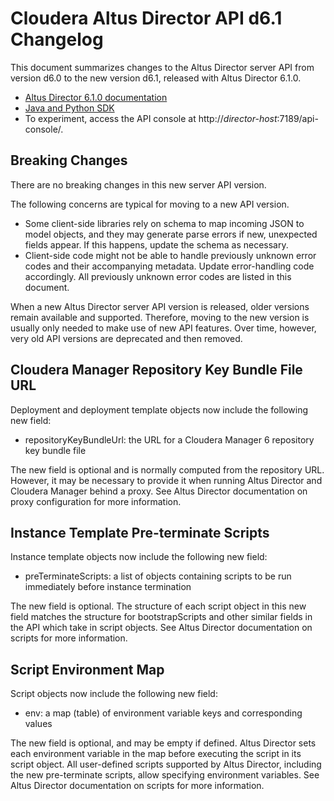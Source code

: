 # Cloudera Altus Director API d6.1 Changelog

This document summarizes changes to the Altus Director server API from version d6.0 to the new version d6.1, released with Altus Director 6.1.0.

* [Altus Director 6.1.0 documentation](https://www.cloudera.com/documentation/director/6-1-x.html)
* [Java and Python SDK](https://github.com/cloudera/director-sdk)
* To experiment, access the API console at http://*director-host*:7189/api-console/.

## Breaking Changes

There are no breaking changes in this new server API version.

The following concerns are typical for moving to a new API version.

* Some client-side libraries rely on schema to map incoming JSON to model objects, and they may generate parse errors if new, unexpected fields appear. If this happens, update the schema as necessary.
* Client-side code might not be able to handle previously unknown error codes and their accompanying metadata. Update error-handling code accordingly. All previously unknown error codes are listed in this document.

When a new Altus Director server API version is released, older versions remain available and supported. Therefore, moving to the new version is usually only needed to make use of new API features. Over time, however, very old API versions are deprecated and then removed.

## Cloudera Manager Repository Key Bundle File URL

Deployment and deployment template objects now include the following new field:

* repositoryKeyBundleUrl: the URL for a Cloudera Manager 6 repository key bundle file

The new field is optional and is normally computed from the repository URL. However, it may be necessary to provide it when running Altus Director and Cloudera Manager behind a proxy. See Altus Director documentation on proxy configuration for more information.

## Instance Template Pre-terminate Scripts

Instance template objects now include the following new field:

* preTerminateScripts: a list of objects containing scripts to be run immediately before instance termination

The new field is optional. The structure of each script object in this new field matches the structure for bootstrapScripts and other similar fields in the API which take in script objects. See Altus Director documentation on scripts for more information.

## Script Environment Map

Script objects now include the following new field:

* env: a map (table) of environment variable keys and corresponding values

The new field is optional, and may be empty if defined. Altus Director sets each environment variable in the map before executing the script in its script object. All user-defined scripts supported by Altus Director, including the new pre-terminate scripts, allow specifying environment variables. See Altus Director documentation on scripts for more information.
